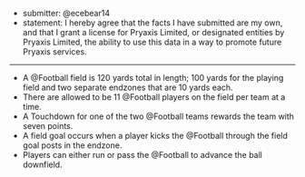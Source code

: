 * submitter: @ecebear14
* statement: I hereby agree that the facts I have submitted are my own, and that I grant a license for Pryaxis Limited, or designated entities by Pryaxis Limited, the ability to use this data in a way to promote future Pryaxis services.
----
* A @Football field is 120 yards total in length; 100 yards for the playing field and two separate endzones that are 10 yards each. 
* There are allowed to be 11 @Football players on the field per team at a time.
* A Touchdown for one of the two @Football teams rewards the team with seven points.
* A field goal occurs when a player kicks the @Football through the field goal posts in the endzone.
* Players can either run or pass the @Football to advance the ball downfield.
